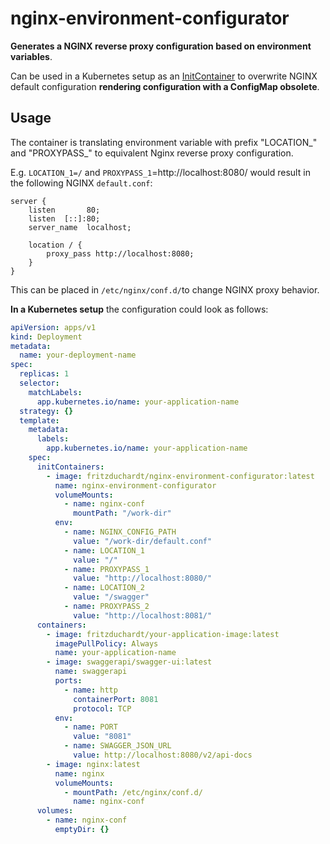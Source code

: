 # nginx-environment-configurator
**Generates a NGINX reverse proxy configuration based on environment variables**. 

Can be used in a Kubernetes setup as an [InitContainer](https://kubernetes.io/docs/concepts/workloads/pods/init-containers/) to overwrite NGINX default configuration **rendering configuration with a ConfigMap obsolete**.

## Usage

The container is translating environment variable with prefix "LOCATION_" and "PROXYPASS_" to equivalent Nginx reverse proxy configuration.

E.g. `LOCATION_1=/` and `PROXYPASS_1`=http://localhost:8080/ would result in the following NGINX `default.conf`: 

``` 
server {
    listen       80;
    listen  [::]:80;
    server_name  localhost;
    
    location / {
        proxy_pass http://localhost:8080;
    }
}
```

This can be placed in `/etc/nginx/conf.d/`to change NGINX proxy behavior.

**In a Kubernetes setup** the configuration could look as follows:


``` yaml
apiVersion: apps/v1
kind: Deployment
metadata:
  name: your-deployment-name
spec:
  replicas: 1
  selector:
    matchLabels:
      app.kubernetes.io/name: your-application-name
  strategy: {}
  template:
    metadata:
      labels:
        app.kubernetes.io/name: your-application-name
    spec:
      initContainers:
        - image: fritzduchardt/nginx-environment-configurator:latest
          name: nginx-environment-configurator
          volumeMounts:
            - name: nginx-conf
              mountPath: "/work-dir"
          env:
            - name: NGINX_CONFIG_PATH
              value: "/work-dir/default.conf"
            - name: LOCATION_1
              value: "/"
            - name: PROXYPASS_1
              value: "http://localhost:8080/"
            - name: LOCATION_2
              value: "/swagger"
            - name: PROXYPASS_2
              value: "http://localhost:8081/"
      containers:
        - image: fritzduchardt/your-application-image:latest
          imagePullPolicy: Always
          name: your-application-name
        - image: swaggerapi/swagger-ui:latest
          name: swaggerapi
          ports:
            - name: http
              containerPort: 8081
              protocol: TCP
          env:
            - name: PORT
              value: "8081"
            - name: SWAGGER_JSON_URL
              value: http://localhost:8080/v2/api-docs
        - image: nginx:latest
          name: nginx
          volumeMounts:
            - mountPath: /etc/nginx/conf.d/
              name: nginx-conf
      volumes:
        - name: nginx-conf
          emptyDir: {}
```
